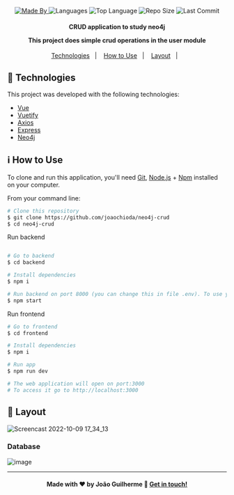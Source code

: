 
<p align="center">
  <a href="https://www.linkedin.com/in/joaoguilherme38/">
  <img alt="Made By" src="https://img.shields.io/static/v1?label=Made%20By&message=Joao%20Guilherme&color=purple&style=for-the-badge">
	</a>
  
  <img alt="Languages" src="https://img.shields.io/github/languages/count/joaochioda/neo4j-crud?style=for-the-badge">
  
  <img alt="Top Language" src="https://img.shields.io/github/languages/top/joaochioda/neo4j-crud?style=for-the-badge">
  
  <img alt="Repo Size" src="https://img.shields.io/github/repo-size/joaochioda/neo4j-crud?style=for-the-badge">
  
  <img alt="Last Commit" src="https://img.shields.io/github/last-commit/joaochioda/neo4j-crud?style=for-the-badge">
</p>

<h4 align="center">
  <p>CRUD application to study neo4j</p>
  
  <p>This project does simple crud operations in the user module</p>

</h4>

<p align="center">
  <a href="#rocket-technologies">Technologies</a>&nbsp;&nbsp;&nbsp;|&nbsp;&nbsp;&nbsp;
  <a href="#information_source-how-to-use">How to Use</a>&nbsp;&nbsp;&nbsp;|&nbsp;&nbsp;&nbsp;
  <a href="#art-layout">Layout</a>&nbsp;&nbsp;&nbsp;|&nbsp;&nbsp;&nbsp;
</p>

## :rocket: Technologies

This project was developed with the following technologies:

- [Vue](https://vuejs.org/)
- [Vuetify](https://vuetifyjs.com/en/)
- [Axios](https://github.com/axios/axios)
- [Express](https://expressjs.com/pt-br/)
- [Neo4j](https://neo4j.com/)

## :information_source: How to Use

To clone and run this application, you'll need [Git](https://git-scm.com), [Node.js][nodejs] + [Npm](https://www.npmjs.com/) installed on your computer.

From your command line:

```bash
# Clone this repository
$ git clone https://github.com/joaochioda/neo4j-crud
$ cd neo4j-crud
````

Run backend

````bash

# Go to backend
$ cd backend

# Install dependencies
$ npm i

# Run backend on port 8000 (you can change this in file .env). To use your own database configs, you can edit the .env file
$ npm start

````

Run frontend

````bash
# Go to frontend
$ cd frontend

# Install dependencies
$ npm i

# Run app
$ npm run dev

# The web application will open on port:3000
# To access it go to http://localhost:3000
````

## :art: Layout
![Screencast 2022-10-09 17_34_13](https://user-images.githubusercontent.com/47106171/194778701-0d20ea94-42bd-417f-98a5-b22ec3215aef.gif)

### Database
![image](https://user-images.githubusercontent.com/47106171/194778737-b8faeb9a-13cc-47de-bca2-0b85b9fcccfe.png)

---

<h4 align="center">
    Made with ♥ by João Guilherme 👋 <a href="https://www.linkedin.com/in/joaoguilherme38/" target="_blank">Get in touch!</a>
</h4>

[nodejs]: https://nodejs.org/
[git]: https://git-scm.com
[vc]: https://code.visualstudio.com/

